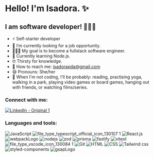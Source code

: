 # Hello! I'm Isadora. ✨

## I am software developer! 👩🏽‍💻


- ⚡️ Self-starter developer
- 🚀 I’m currently looking for a job opportunity.
- 👩🏽‍💻 My goal is to become a fullstack software engineer.
- 👾 Currently learning Node.js.
- 🤓 Thirsty for knowledge.
- 📧 How to reach me: isadorapda@gmail.com
- 😄 Pronouns: She/her
- 📴 When I'm not coding, I'll be probably: reading, practising yoga, walking in a park, playing video games or board games, hanging out with friends, or watching films/series.


### Connect with me:

[![LinkedIn - Original 1](https://user-images.githubusercontent.com/107930022/194300471-7b6af436-fbb7-4dbf-a04b-8b33c73cead2.svg)](https://www.linkedin.com/in/isadora-pilau-de-almeida-412359b0/)


### Languages and tools:


![JavaScript](https://user-images.githubusercontent.com/107930022/194300132-bee9baad-9ba0-417a-8414-71e48f48721e.svg)
![file_type_typescript_official_icon_130107 1](https://user-images.githubusercontent.com/107930022/194300231-b1369b81-5a0d-4ad6-9d7f-2da486b8ee7b.svg)
![React.js](https://user-images.githubusercontent.com/107930022/194299715-fca16b50-d739-4f8a-aaa3-2a95dc5a28cd.svg)
![webpackLogo](https://github.com/isadorapda/isadorapda/assets/107930022/d2f2a378-a561-49a4-ad69-af80f369594f)
![nodejs](https://github.com/isadorapda/isadorapda/assets/107930022/2e5d1742-ff2e-4524-ad36-d76ad10f357d)
![zod](https://github.com/isadorapda/isadorapda/assets/107930022/da45ef90-b060-4eeb-99d1-c866a5f7ec9d)
![prisma](https://github.com/isadorapda/isadorapda/assets/107930022/7b852781-18f2-4cfe-9887-58daf7483f66)
![fastify](https://github.com/isadorapda/isadorapda/assets/107930022/1c9704e1-6573-4d83-84af-aa6806eef7f5)
![vitest](https://github.com/isadorapda/isadorapda/assets/107930022/274eba33-bc1c-4dd6-8437-e29af8eb2c90)
![file_type_vscode_icon_130084 1](https://user-images.githubusercontent.com/107930022/194299984-e986a0b4-3520-4ce1-b7fe-ab88d0256baf.svg)
![Git](https://user-images.githubusercontent.com/107930022/194300062-1156ced3-6f35-4300-b3f7-c204c4a41d78.svg)
![HTML](https://user-images.githubusercontent.com/107930022/194300296-f9bdba7e-69ff-46c7-9f2e-1580145076a7.svg)
![CSS](https://user-images.githubusercontent.com/107930022/194299854-6d8be348-2f82-4864-9371-9403c61d67c1.svg)
![Tailwind css](https://user-images.githubusercontent.com/107930022/210576081-b9ad89e4-6aa1-423a-8afb-fb87acd92aee.svg)
![styled-components](https://user-images.githubusercontent.com/107930022/194299503-47152a32-601f-4268-aeee-8304d42e3f82.svg)
![gsapLogo](https://github.com/isadorapda/isadorapda/assets/107930022/22f0d1f7-80ae-44e1-a1a1-c5b9e414155f)



